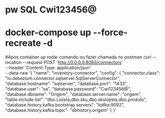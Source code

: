 # pw SQL Cwi123456@
# docker-compose up --force-recreate  -d
#Apos container up rodar comando ou fazer chamada no postman
curl --location --request POST 'http://0.0.0.0:8083/connectors' \
--header 'Content-Type: application/json' \
--data-raw '{
  "name": "inventory-connector", 
  "config": {
    "connector.class": "io.debezium.connector.sqlserver.SqlServerConnector", 
    "database.hostname": "sqlserver", 
    "database.port": "1433", 
    "database.user": "sa", 
    "database.password": "Cwi123456@", 
    "database.dbname": "Origem", 
    "database.server.name": "origem", 
    "table.include.list": "dbo.Lojista,dbo.sku,dbo.skulojista,dbo.produto", 
    "database.history.kafka.bootstrap.servers": "kafka:9092", 
    "database.history.kafka.topic": "dbhistory.origem" 
  }
}'